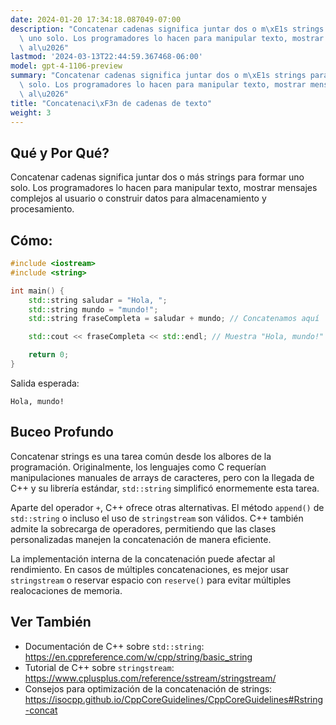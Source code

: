 ```yaml
---
date: 2024-01-20 17:34:18.087049-07:00
description: "Concatenar cadenas significa juntar dos o m\xE1s strings para formar\
  \ uno solo. Los programadores lo hacen para manipular texto, mostrar mensajes complejos\
  \ al\u2026"
lastmod: '2024-03-13T22:44:59.367468-06:00'
model: gpt-4-1106-preview
summary: "Concatenar cadenas significa juntar dos o m\xE1s strings para formar uno\
  \ solo. Los programadores lo hacen para manipular texto, mostrar mensajes complejos\
  \ al\u2026"
title: "Concatenaci\xF3n de cadenas de texto"
weight: 3
---
```


## Qué y Por Qué?

Concatenar cadenas significa juntar dos o más strings para formar uno solo. Los programadores lo hacen para manipular texto, mostrar mensajes complejos al usuario o construir datos para almacenamiento y procesamiento.

## Cómo:

```C++
#include <iostream>
#include <string>

int main() {
    std::string saludar = "Hola, ";
    std::string mundo = "mundo!";
    std::string fraseCompleta = saludar + mundo; // Concatenamos aquí

    std::cout << fraseCompleta << std::endl; // Muestra "Hola, mundo!"

    return 0;
}
```
Salida esperada:
```
Hola, mundo!
```

## Buceo Profundo

Concatenar strings es una tarea común desde los albores de la programación. Originalmente, los lenguajes como C requerían manipulaciones manuales de arrays de caracteres, pero con la llegada de C++ y su librería estándar, `std::string` simplificó enormemente esta tarea.

Aparte del operador `+`, C++ ofrece otras alternativas. El método `append()` de `std::string` o incluso el uso de `stringstream` son válidos. C++ también admite la sobrecarga de operadores, permitiendo que las clases personalizadas manejen la concatenación de manera eficiente.

La implementación interna de la concatenación puede afectar al rendimiento. En casos de múltiples concatenaciones, es mejor usar `stringstream` o reservar espacio con `reserve()` para evitar múltiples realocaciones de memoria.

## Ver También

- Documentación de C++ sobre `std::string`: https://en.cppreference.com/w/cpp/string/basic_string
- Tutorial de C++ sobre `stringstream`: https://www.cplusplus.com/reference/sstream/stringstream/
- Consejos para optimización de la concatenación de strings: https://isocpp.github.io/CppCoreGuidelines/CppCoreGuidelines#Rstring-concat

